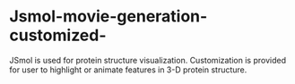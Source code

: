 # Jsmol-movie-generation-customized-

JSmol is used for protein structure visualization. Customization is provided for user to highlight or animate features in 3-D protein structure.
